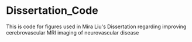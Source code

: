 # Dissertation_Code
 This is code for figures used in Mira Liu's Dissertation regarding improving cerebrovascular MRI imaging of neurovascular disease 
